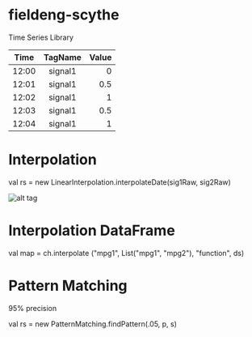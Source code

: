 # fieldeng-scythe
Time Series Library


| Time      | TagName     | Value |
| ----------|:-----------:| -----:|
| 12:00     | signal1 	  | 0     |
| 12:01     | signal1     | 0.5   |
| 12:02 	| signal1     | 1     |
| 12:03		| signal1	  | 0.5   |
| 12:04		| signal1	  | 1     |	


# Interpolation

val rs = new LinearInterpolation.interpolateDate(sig1Raw, sig2Raw)


![alt tag](https://github.com/hortonworks/fieldeng-scythe/blob/master/linear-tables.png)


# Interpolation DataFrame

val map = ch.interpolate ("mpg1", List("mpg1", "mpg2"), "function", ds)

# Pattern Matching
95% precision

val rs = new PatternMatching.findPattern(.05, p, s)